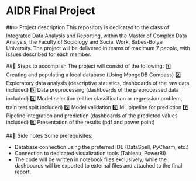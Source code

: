 # AIDR Final Project

##:pencil2: Project description
This repository is dedicated to the class of Integrated Data Analysis and Reporting, within the Master of Complex Data Analysis, the Faculty of Sociology and Social Work, Babes-Bolyai University. The project will be delivered in teams of maximum 7 people, with issues described for each member.

##:100: Steps to accomplish
The project will consist of the following:
:one: Creating and populating a local database (Using MongoDB Compass)
:two: Exploratory data analysis (descriptive statistics, dashboards of the raw data included)
:three: Data preprocessing (dashboards of the preprocessed data included)
:four: Model selection (either classification or regression problem, train test split included)
:five: Model validation
:six: ML pipeline for prediction
:seven: Pipeline integration and prediction (dashboards of the predicted values included)
:eight: Presentation of the results (pdf and power point)

##:memo: Side notes
Some prerequisites:
* Database connection using the preferred IDE (DataSpell, PyCharm, etc.)
* Connection to dedicated visualization tools (Tableau, PowerBI)
* The code will be written in notebook files exclusively, while the dashboards will be exported to external files and attached to the final report.